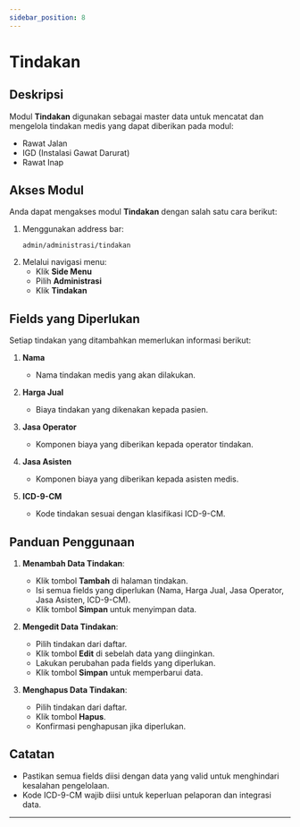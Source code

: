 ```yaml
---
sidebar_position: 8
---
```


# Tindakan

## Deskripsi
Modul **Tindakan** digunakan sebagai master data untuk mencatat dan mengelola tindakan medis yang dapat diberikan pada modul:
- Rawat Jalan
- IGD (Instalasi Gawat Darurat)
- Rawat Inap

## Akses Modul
Anda dapat mengakses modul **Tindakan** dengan salah satu cara berikut:

1. Menggunakan address bar:
   ```
   admin/administrasi/tindakan
   ```
2. Melalui navigasi menu:
   - Klik **Side Menu**
   - Pilih **Administrasi**
   - Klik **Tindakan**

## Fields yang Diperlukan
Setiap tindakan yang ditambahkan memerlukan informasi berikut:

1. **Nama**
   - Nama tindakan medis yang akan dilakukan.

2. **Harga Jual**
   - Biaya tindakan yang dikenakan kepada pasien.

3. **Jasa Operator**
   - Komponen biaya yang diberikan kepada operator tindakan.

4. **Jasa Asisten**
   - Komponen biaya yang diberikan kepada asisten medis.

5. **ICD-9-CM**
   - Kode tindakan sesuai dengan klasifikasi ICD-9-CM.

## Panduan Penggunaan

1. **Menambah Data Tindakan**:
   - Klik tombol **Tambah** di halaman tindakan.
   - Isi semua fields yang diperlukan (Nama, Harga Jual, Jasa Operator, Jasa Asisten, ICD-9-CM).
   - Klik tombol **Simpan** untuk menyimpan data.

2. **Mengedit Data Tindakan**:
   - Pilih tindakan dari daftar.
   - Klik tombol **Edit** di sebelah data yang diinginkan.
   - Lakukan perubahan pada fields yang diperlukan.
   - Klik tombol **Simpan** untuk memperbarui data.

3. **Menghapus Data Tindakan**:
   - Pilih tindakan dari daftar.
   - Klik tombol **Hapus**.
   - Konfirmasi penghapusan jika diperlukan.

## Catatan
- Pastikan semua fields diisi dengan data yang valid untuk menghindari kesalahan pengelolaan.
- Kode ICD-9-CM wajib diisi untuk keperluan pelaporan dan integrasi data.

---

